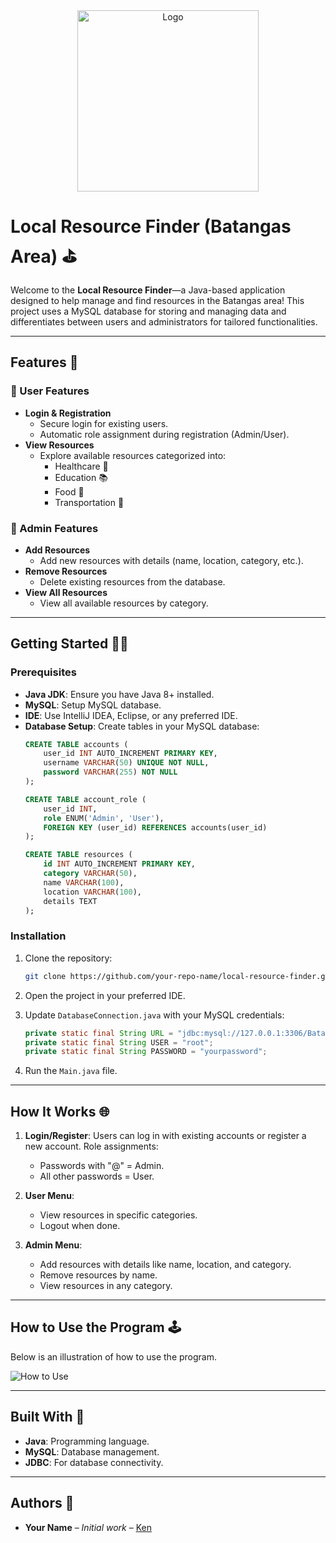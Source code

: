<div align="center">
    <a href="https://github.com/Ken-zaki" target="_blank">
        <img src="![Red_minimalist_map_pin_logo-removebg-preview](https://github.com/user-attachments/assets/e84486d4-79ad-4c12-8605-5d24cd397edb)" 
        alt="Logo" width="290" height="290">
    </a>
</div>

# Local Resource Finder (Batangas Area) ⛳

Welcome to the **Local Resource Finder**—a Java-based application designed to help manage and find resources in the Batangas area! This project uses a MySQL database for storing and managing data and differentiates between users and administrators for tailored functionalities.

---

## Features 🚀

### 🔐 User Features
- **Login & Registration**
  - Secure login for existing users.
  - Automatic role assignment during registration (Admin/User).
- **View Resources**
  - Explore available resources categorized into:
    - Healthcare 🏥
    - Education 📚
    - Food 🍔
    - Transportation 🚌

### 🚧 Admin Features
- **Add Resources**
  - Add new resources with details (name, location, category, etc.).
- **Remove Resources**
  - Delete existing resources from the database.
- **View All Resources**
  - View all available resources by category.

---

## Getting Started 🚫🔄

### Prerequisites
- **Java JDK**: Ensure you have Java 8+ installed.
- **MySQL**: Setup MySQL database.
- **IDE**: Use IntelliJ IDEA, Eclipse, or any preferred IDE.
- **Database Setup**: Create tables in your MySQL database:
  ```sql
  CREATE TABLE accounts (
      user_id INT AUTO_INCREMENT PRIMARY KEY,
      username VARCHAR(50) UNIQUE NOT NULL,
      password VARCHAR(255) NOT NULL
  );

  CREATE TABLE account_role (
      user_id INT,
      role ENUM('Admin', 'User'),
      FOREIGN KEY (user_id) REFERENCES accounts(user_id)
  );

  CREATE TABLE resources (
      id INT AUTO_INCREMENT PRIMARY KEY,
      category VARCHAR(50),
      name VARCHAR(100),
      location VARCHAR(100),
      details TEXT
  );
  ```

### Installation
1. Clone the repository:
   ```bash
   git clone https://github.com/your-repo-name/local-resource-finder.git
   ```

2. Open the project in your preferred IDE.

3. Update `DatabaseConnection.java` with your MySQL credentials:
   ```java
   private static final String URL = "jdbc:mysql://127.0.0.1:3306/Batangas_db";
   private static final String USER = "root";
   private static final String PASSWORD = "yourpassword";
   ```

4. Run the `Main.java` file.

---

## How It Works 🌐

1. **Login/Register**:
   Users can log in with existing accounts or register a new account. Role assignments:
   - Passwords with "@" = Admin.
   - All other passwords = User.

2. **User Menu**:
   - View resources in specific categories.
   - Logout when done.

3. **Admin Menu**:
   - Add resources with details like name, location, and category.
   - Remove resources by name.
   - View resources in any category.

---

## How to Use the Program 🕹️

Below is an illustration of how to use the program.

![How to Use](path/to/your/image.png)

---

## Built With 🔧
- **Java**: Programming language.
- **MySQL**: Database management.
- **JDBC**: For database connectivity.

---

## Authors 🌟
- **Your Name** – *Initial work* – [Ken]([https://github.com/your-profile](https://github.com/Ken-zaki))



